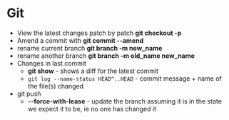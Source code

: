 # Git
* View the latest changes patch by patch **git checkout -p**
* Amend a commit with **git commit --amend**
* rename current branch **git branch -m new_name**
* rename another branch **git branch -m old_name new_name**
* Changes in last commit
  - **git show** - shows a diff for the latest commit
  - `git log --name-status HEAD^..HEAD` - commit message + name of the file(s) changed
* git push
  - **--force-with-lease** - update the branch assuming it is in the state we expect it to be, ie no one has changed it
